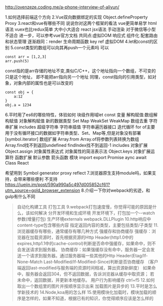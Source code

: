 http://ovenzeze.coding.me/a-phone-interview-of-aliyun/

1.如何选择前端这个方向
2.Vue双向数据绑定的实现
Object.defineProperty
Proxy
3.react和vue有哪些不同 说说你对这两个框架的看法
vue更简单易学 html语法 vuex也比redux简单 大中小大适合
react jsx语法 手动渲染 对于微信等小型不适合
进一步，可以参考vue官方文档
共同点:虚拟DOM 响应式 组件化 配套路由和状态管理
逐渐趋同：render 生命周期函数 key ref 虚拟DOM
4.let和const的区别
5.const类型的数组可以向其再push一个元素吗
可以
```
const arr = [1,2,3]
arr.push(5)
```
const指的是arr存储的地址不变,类似C/C++，这个地址指向一个数组，不可变的只是这个地址，
即不能把arr指向另一个地址
同理，const指向的引用类型，如对象，对象内部的属性也是可以改变的
```
const obj = {
    a:12
}
obj.a = 1234
```
6.平时用了es6的哪些特性，体验如何
块级作用域let const
变量 解构赋值:数组解构赋值 对象解构赋值
新的数据类型 Set Map WeakSet WeakMap 数组去重
字符串扩展 includes 超级字符串 字符串插值 字符串遍历器接口
迭代循环 for of主要用于没有循环接口的数据如字符串类型、Set、Map等,但是对象没有部署[symbol.iterator]
数组扩展 Array.from Array.of将参数列表转换为数组 Array.find找不到返回undefined findIndex找不到返回-1 includes 
对象扩展 Object.assign 对象属性表达式 对象属性的简洁表示法 Object.keys 对象扩展运算符
函数扩展 默认参数 箭头函数
模块 import export
Promise
aync await
Class React

希望用到
Symbol
generator
proxy reflect
7.浏览器原生支持module吗，如果支持，会带来哪些便利
不支持
https://juejin.im/post/590a990a5c497d005852cf61?utm_source=gold_browser_extension
8.介绍一下你对webpack的劣迹，和gulp有什么不同
>自动化构建工具 打包工具
9.webpack打包速度慢，你觉得可能的原因是什么，该如何解决
分开发环境和生成环境
开发环境下，打包加一个--watch参数(增量打包)
生产环境externals webpack.DLLPlugin
10.http响应中content-type包含哪些内容
指定返回内容的类型，主要包括类型/子类型
11.浏览器缓存有哪些，通常缓存有哪几种方式
强缓存和协商缓存
强缓存：浏览器在加载资源时，首先根据资源的Http Header(http1.0中的expires,http1.1中的cache-control)判断是否命中强缓存，如果命中，则不会发送请求到服务器。
协商缓存：如果强缓存没有命中，服务器一定会发送一个请求到服务器。通过服务器端一些其他的Http Header(Etag/If-None-Match Last-Modified/If-Modified-Since)判断是否协商缓存
（客户端返回last-modified与服务端的资源时间相减，算出资源新鲜度）
如果命中，服务器会返回304，但不返回数据，告诉浏览器从缓存中取资源；
若未命中，返回数据，并更新本地缓存。
用户行为影响缓存 ctrl+f5
12.如何取出一个数组里的图片并按顺序显示出来
加载图片是异步的
13.平时是怎么学新技术的
14.Node,koa用的怎么样
15.使用模块化加载时，模块加载的顺序是怎样的，如果不知道，根据已有的知识，你觉得顺序应该是怎么样的

